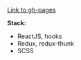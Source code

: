 [Link to gh-pages](https://vlad4k5.github.io/react-memory-game/)

**Stack:**

- ReactJS, hooks
- Redux, redux-thunk
- SCSS
